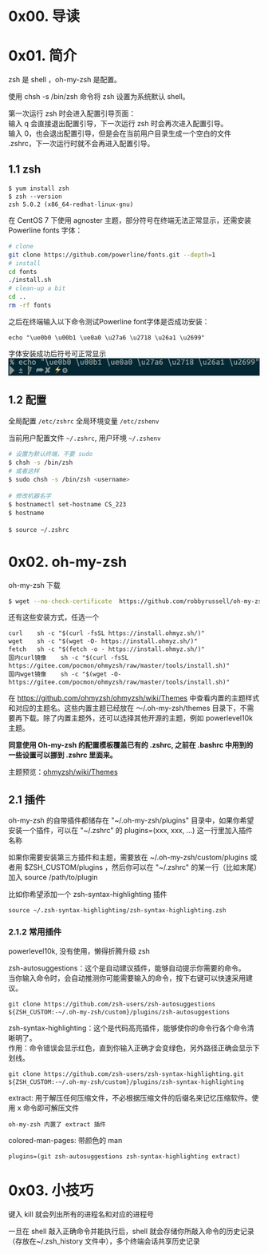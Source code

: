# 0x00. 导读

# 0x01. 简介

zsh 是 shell ，oh-my-zsh 是配置。

使用 chsh -s /bin/zsh 命令将 zsh 设置为系统默认 shell。

第一次运行 zsh 时会进入配置引导页面：  
输入 q 会直接退出配置引导，下一次运行 zsh 时会再次进入配置引导。  
输入 0，也会退出配置引导，但是会在当前用户目录生成一个空白的文件 .zshrc，下一次运行时就不会再进入配置引导。

## 1.1 zsh

```
$ yum install zsh
$ zsh --version
zsh 5.0.2 (x86_64-redhat-linux-gnu)
```

在 CentOS 7 下使用 agnoster 主题，部分符号在终端无法正常显示，还需安装 Powerline fonts 字体：
```bash
# clone
git clone https://github.com/powerline/fonts.git --depth=1
# install
cd fonts
./install.sh
# clean-up a bit
cd ..
rm -rf fonts

```

之后在终端输入以下命令测试Powerline font字体是否成功安装：
```
echo "\ue0b0 \u00b1 \ue0a0 \u27a6 \u2718 \u26a1 \u2699"
```
字体安装成功后符号可正常显示
![Alt text](../../pic/linux/zsh01.png)

## 1.2 配置

全局配置 `/etc/zshrc` 全局环境变量 `/etc/zshenv`

当前用户配置文件 `~/.zshrc`, 用户环境 `~/.zshenv`


```bash
# 设置为默认终端，不要 sudo
$ chsh -s /bin/zsh
# 或者这样
$ sudo chsh -s /bin/zsh <username>

# 修改机器名字
$ hostnamectl set-hostname CS_223
$ hostname

$ source ~/.zshrc
```

# 0x02. oh-my-zsh

oh-my-zsh 下载
```bash
$ wget --no-check-certificate  https://github.com/robbyrussell/oh-my-zsh/raw/master/tools/install.sh -O - | sh
```

还有这些安装方式，任选一个
```
curl	sh -c "$(curl -fsSL https://install.ohmyz.sh/)"
wget	sh -c "$(wget -O- https://install.ohmyz.sh/)"
fetch	sh -c "$(fetch -o - https://install.ohmyz.sh/)"
国内curl镜像	sh -c "$(curl -fsSL https://gitee.com/pocmon/ohmyzsh/raw/master/tools/install.sh)"
国内wget镜像	sh -c "$(wget -O- https://gitee.com/pocmon/ohmyzsh/raw/master/tools/install.sh)"
```

在 https://github.com/ohmyzsh/ohmyzsh/wiki/Themes 中查看内置的主题样式和对应的主题名。这些内置主题已经放在 ～/.oh-my-zsh/themes 目录下，不需要再下载。除了内置主题外，还可以选择其他开源的主题，例如 powerlevel10k 主题。

**同意使用 Oh-my-zsh 的配置模板覆盖已有的 .zshrc, 之前在 .bashrc 中用到的一些设置可以挪到 .zshrc 里面来。**

主题预览：[ohmyzsh/wiki/Themes](https://github.com/ohmyzsh/ohmyzsh/wiki/Themes)

## 2.1 插件

oh-my-zsh 的自带插件都储存在 "~/.oh-my-zsh/plugins" 目录中，如果你希望安装一个插件，可以在 "~/.zshrc" 的 plugins=(xxx, xxx, ...) 这一行里加入插件名称

如果你需要安装第三方插件和主题，需要放在 ~/.oh-my-zsh/custom/plugins 或者用 $ZSH_CUSTOM/plugins ，然后你可以在 "~/.zshrc" 的某一行（比如末尾）加入 source /path/to/plugin

比如你希望添加一个 zsh-syntax-highlighting 插件
```
source ~/.zsh-syntax-highlighting/zsh-syntax-highlighting.zsh
```

### 2.1.2 常用插件

powerlevel10k, 没有使用，懒得折腾升级 zsh 

zsh-autosuggestions：这个是自动建议插件，能够自动提示你需要的命令。  
当你输入命令时，会自动推测你可能需要输入的命令，按下右键可以快速采用建议。
```
git clone https://github.com/zsh-users/zsh-autosuggestions ${ZSH_CUSTOM:-~/.oh-my-zsh/custom}/plugins/zsh-autosuggestions
```

zsh-syntax-highlighting：这个是代码高亮插件，能够使你的命令行各个命令清晰明了。  
作用：命令错误会显示红色，直到你输入正确才会变绿色，另外路径正确会显示下划线。
```
git clone https://github.com/zsh-users/zsh-syntax-highlighting.git ${ZSH_CUSTOM:-~/.oh-my-zsh/custom}/plugins/zsh-syntax-highlighting
```

extract: 用于解压任何压缩文件，不必根据压缩文件的后缀名来记忆压缩软件。使用 x 命令即可解压文件
```
oh-my-zsh 内置了 extract 插件
```

colored-man-pages: 带颜色的 man


```
plugins=(git zsh-autosuggestions zsh-syntax-highlighting extract)
```

# 0x03. 小技巧

键入 kill <tab> 就会列出所有的进程名和对应的进程号

一旦在 shell 敲入正确命令并能执行后，shell 就会存储你所敲入命令的历史记录（存放在~/.zsh_history 文件中），多个终端会话共享历史记录

